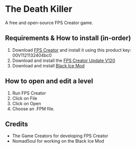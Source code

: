 # The Death Killer

A free and open-source FPS Creator game.

## Requirements & How to install (in-order)
1. Download [FPS Creator](https://github.com/TheGameCreators/FPS-Creator-Classic#getting-started) and install it using this product key: 00V1121132404bc0
2. Download and install the [FPS Creator Update V120](https://github.com/TheGameCreators/FPS-Creator-Classic#getting-started)
3. Download and install [Black Ice Mod](http://www.blackicemod.org/download.html)

## How to open and edit a level
1. Run FPS Creator
2. Click on File
3. Click on Open
4. Choose an .FPM file.

## Credits
- The Game Creators for developing FPS Creator
- Nomad5oul for working on the Black Ice Mod
